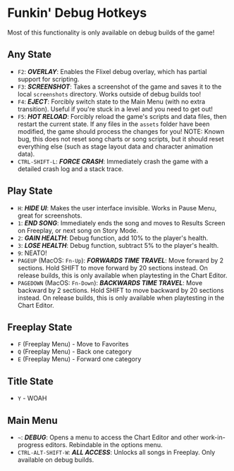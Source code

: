 # Funkin' Debug Hotkeys

Most of this functionality is only available on debug builds of the game!

## Any State
- `F2`: ***OVERLAY***: Enables the Flixel debug overlay, which has partial support for scripting.
- `F3`: ***SCREENSHOT***: Takes a screenshot of the game and saves it to the local `screenshots` directory. Works outside of debug builds too!
- `F4`: ***EJECT***: Forcibly switch state to the Main Menu (with no extra transition). Useful if you're stuck in a level and you need to get out!
- `F5`: ***HOT RELOAD***: Forcibly reload the game's scripts and data files, then restart the current state. If any files in the `assets` folder have been modified, the game should process the changes for you! NOTE: Known bug, this does not reset song charts or song scripts, but it should reset everything else (such as stage layout data and character animation data).
- `CTRL-SHIFT-L`: ***FORCE CRASH***: Immediately crash the game with a detailed crash log and a stack trace.

## **Play State**
- `H`: ***HIDE UI***: Makes the user interface invisible. Works in Pause Menu, great for screenshots.
- `1`: ***END SONG***: Immediately ends the song and moves to Results Screen on Freeplay, or next song on Story Mode.
- `2`: ***GAIN HEALTH***: Debug function, add 10% to the player's health.
- `3`: ***LOSE HEALTH***: Debug function, subtract 5% to the player's health.
- `9`: NEATO!
- `PAGEUP` (MacOS: `Fn-Up`): ***FORWARDS TIME TRAVEL***: Move forward by 2 sections. Hold SHIFT to move forward by 20 sections instead. On release builds, this is only available when playtesting in the Chart Editor.
- `PAGEDOWN` (MacOS: `Fn-Down`): ***BACKWARDS TIME TRAVEL***: Move backward by 2 sections. Hold SHIFT to move backward by 20 sections instead. On release builds, this is only available when playtesting in the Chart Editor.

## **Freeplay State**
- `F` (Freeplay Menu) - Move to Favorites
- `Q` (Freeplay Menu) - Back one category
- `E` (Freeplay Menu) - Forward one category

## **Title State**
- `Y` - WOAH

## **Main Menu**
- `~`: ***DEBUG***: Opens a menu to access the Chart Editor and other work-in-progress editors. Rebindable in the options menu.
- `CTRL-ALT-SHIFT-W`: ***ALL ACCESS***: Unlocks all songs in Freeplay. Only available on debug builds.
